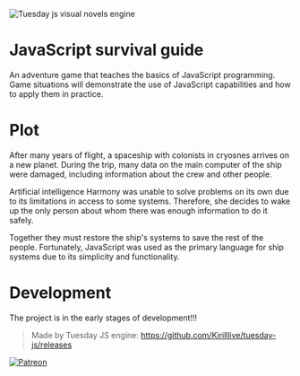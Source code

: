 ![Tuesday js visual novels engine](https://repository-images.githubusercontent.com/835946938/3a08b823-a7dc-480c-ace9-3747904f3970)


# JavaScript survival guide

An adventure game that teaches the basics of JavaScript programming. Game situations will demonstrate the use of JavaScript capabilities and how to apply them in practice.


# Plot
After many years of flight, a spaceship with colonists in cryosnes arrives on a new planet. During the trip, many data on the main computer of the ship were damaged, including information about the crew and other people.

Artificial intelligence Harmony was unable to solve problems on its own due to its limitations in access to some systems. Therefore, she decides to wake up the only person about whom there was enough information to do it safely.

Together they must restore the ship's systems to save the rest of the people. Fortunately, JavaScript was used as the primary language for ship systems due to its simplicity and functionality.


# Development

The project is in the early stages of development!!!

> Made by Tuesday JS engine: https://github.com/Kirilllive/tuesday-js/releases



[![Patreon](http://odin-interactive.com/img/patron.svg)](https://www.patreon.com/kirill_live)

